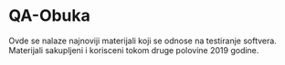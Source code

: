 # QA-Obuka
Ovde se nalaze najnoviji materijali koji se odnose na testiranje softvera.
Materijali sakupljeni i korisceni tokom druge polovine 2019 godine.
